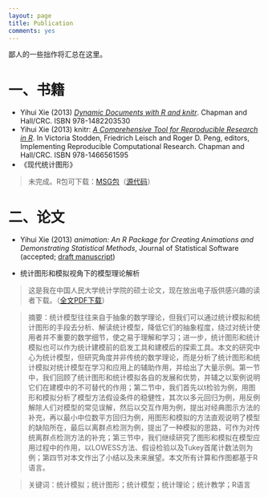 ```yaml
---
layout: page
title: Publication
comments: yes
---
```


鄙人的一些拙作将汇总在这里。

# 一、书籍

- Yihui Xie (2013) [_Dynamic Documents with R and knitr_](http://www.crcpress.com/product/isbn/9781482203530). Chapman and Hall/CRC. ISBN 978-1482203530
- Yihui Xie (2013) knitr: [_A Comprehensive Tool for Reproducible Research in R_](http://www.crcpress.com/product/isbn/9781466561595). In Victoria Stodden, Friedrich Leisch and Roger D. Peng, editors, Implementing Reproducible Computational Research. Chapman and Hall/CRC. ISBN 978-1466561595
- 《现代统计图形》

> 未完成。R包可下载：[MSG包](http://cran.r-project.org/package=MSG)（[源代码](http://github.com/yihui/MSG)）


# 二、论文

- Yihui Xie (2013) _animation: An R Package for Creating Animations and Demonstrating Statistical Methods_, Journal of Statistical Software (accepted; [draft manuscript](https://github.com/downloads/yihui/yihui.github.com/JSS-animation-2012-Yihui-Xie.pdf))

- 统计图形和模拟视角下的模型理论解析

> 这是我在中国人民大学统计学院的硕士论文，现在放出电子版供感兴趣的读者下载。（[全文PDF下载](https://github.com/downloads/yihui/yihui.github.com/master-thesis-Yihui-Xie.pdf)）

> 摘要：统计模型往往来自于抽象的数学理论，但我们可以通过统计模拟和统计图形的手段去分析、解读统计模型，降低它们的抽象程度，绕过对统计使用者并不重要的数学细节，使之易于理解和学习；进一步，统计图形和统计模拟也可以作为统计建模前的启发工具和建模后的探索工具。本文的研究中心为统计模型，但研究角度并非传统的数学理论，而是分析了统计图形和统计模拟对统计模型在学习和应用上的辅助作用，并给出了大量示例。第一节中，我们回顾了统计图形和统计模拟各自的发展和优势，并辅之以案例说明它们在建模中的不可替代的作用；第二节中，我们首先以t检验为例，用图形和模拟分析了模型方法假设条件的稳健性，其次以多元回归为例，用反例解除人们对模型的常见误解，然后以交互作用为例，提出对经典图示方法的补充，再以最小中位数平方回归为例，用图形和模拟的方法直观说明了模型的缺陷所在，最后以离群点检测为例，提出了一种模拟的思路，可作为对传统离群点检测方法的补充；第三节中，我们继续研究了图形和模拟在模型应用过程中的作用，以LOWESS方法、假设检验以及Tukey首尾计数法则为例；第四节对本文作出了小结以及未来展望。本文所有计算和作图都基于R语言。

> 关键词：统计模拟；统计图形；统计模型；统计理论；统计教学；R语言

